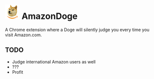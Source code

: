 # ![image info](./images/icon48.png) AmazonDoge
A Chrome extension where a Doge will silently judge you every time you visit Amazon.com.

## TODO
* Judge international Amazon users as well
* ???
* Profit

